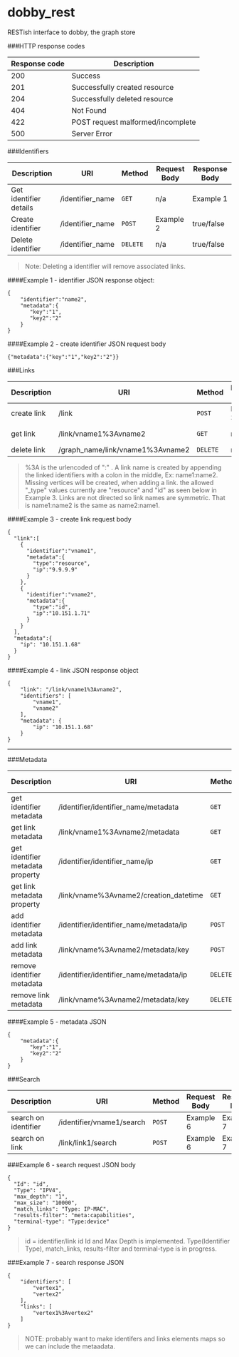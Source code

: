 # dobby_rest
RESTish interface to dobby, the graph store

###HTTP response codes

Response code | Description
--- | ---
200   | Success
201   | Successfully created resource
204   | Successfully deleted resource
404   | Not Found
422   | POST request malformed/incomplete
500   | Server Error

###Identifiers

Description | URI | Method | Request Body | Response Body
--- | --- | --- | --- | ---
Get identifier details  | /identifier_name   | `GET`     | n/a           | Example 1 
Create identifier       | /identifier_name   | `POST`    | Example 2     | true/false
Delete identifier       | /identifier_name   | `DELETE`  | n/a           | true/false

> Note: Deleting a identifier will remove associated links.

####Example 1 - identifier JSON response object:

```
{
    "identifier":"name2",
    "metadata":{
       "key":"1",
       "key2":"2"
    }
}
```

####Example 2 - create identifier JSON request body

```
{"metadata":{"key":"1","key2":"2"}}
```

###Links

Description | URI | Method | Request Body | Response Body
--- | --- | --- | --- | ---
create link     | /link                  | `POST`    | Example 3 | true/false
get link        | /link/vname1%3Avname2  | `GET`     | n/a       | Example 4
delete link     | /graph_name/link/vname1%3Avname2  | `DELETE`  | n/a       | true/false

> %3A is the urlencoded of ":" .
> A link name is created by appending the linked identifiers with a colon in the middle, Ex: name1:name2.
> Missing vertices will be created, when adding a link. the allowed "_type" values currently are "resource" and "id" as seen below in Example 3.
> Links are not directed so link names are symmetric.  That is name1:name2 is the same as name2:name1.

####Example 3 - create link request body

```
{
  "link":[
    {
      "identifier":"vname1",
      "metadata":{
        "type":"resource",
        "ip":"9.9.9.9"
      }
    },
    {
      "identifier":"vname2",
      "metadata":{
        "type":"id",
        "ip":"10.151.1.71"
      }
    }
  ],
  "metadata":{
    "ip": "10.151.1.68"
  }
}
```

####Example 4 - link JSON response object

```
{
    "link": "/link/vname1%3Avname2",
    "identifiers": [
        "vname1",
        "vname2"
    ],
    "metadata": {
        "ip": "10.151.1.68"
    }
}
```

-------

###Metadata 

Description | URI | Method | Request Body | Response Body
--- | --- | --- | --- | ---
get identifier metadata             | /identifier/identifier_name/metadata       | `GET`     | n/a       | Example 5
get link metadata                   | /link/vname1%3Avname2/metadata             | `GET`     | n/a       | Example 5
get identifier metadata property    | /identifier/identifier_name/ip             | `GET`     | n/a       | "1"
get link metadata property          | /link/vname%3Avname2/creation_datetime     | `GET`     | n/a       | "2014-07-16T19:20:30+01:00"
add identifier metadata             | /identifier/identifier_name/metadata/ip    | `POST`    | "2.2.2.2" | true/false
add link metadata                   | /link/vname%3Avname2/metadata/key          | `POST`    | "value"   | true/false
remove identifier metadata          | /identifier/identifier_name/metadata/ip    | `DELETE`  | n/a       | true/false
remove link metadata                | /link/vname%3Avname2/metadata/key          | `DELETE`  | n/a       | true/false

####Example 5 - metadata JSON
```
{
    "metadata":{
       "key":"1",
       "key2":"2"
    }
}
```

###Search

Description | URI | Method | Request Body | Response Body
--- | --- | --- | --- | ---
search on identifier  | /identifier/vname1/search    |   `POST`  |   Example 6 | Example 7
search on link        | /link/link1/search           |   `POST`  |   Example 6 | Example 7

###Example 6 - search request JSON body
```
{
  "Id": "id",
  "Type": "IPV4",
  "max_depth": "1",
  "max_size": "10000",
  "match_links": "Type: IP-MAC",
  "results-filter": "meta:capabilities",
  "terminal-type": "Type:device"
}
```
> id = identifier/link id
> Id and Max Depth is implemented.
> Type(Identifier Type), match_links, results-filter and terminal-type is in progress.

###Example 7 - search response JSON
```
{
    "identifiers": [
        "vertex1",
        "vertex2"
    ],
    "links": [
        "vertex1%3Avertex2"
    ]
}
```
> NOTE: probably want to make identifers and links elements maps so we can include the metaadata.
